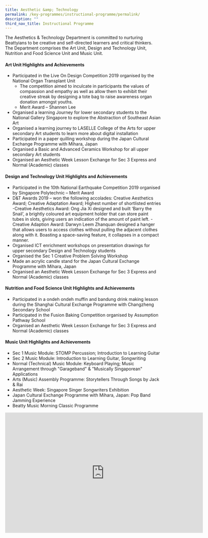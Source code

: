```yaml
---
title: Aesthetic &amp; Technology
permalink: /key-programmes/instructional-programme/permalink/
description: ""
third_nav_title: Instructional Programme
---
```

The Aesthetics &amp; Technology Department is committed to nurturing Beattyians to be creative and self-directed learners and critical thinkers. The Department comprises the Art Unit, Design and Technology Unit, Nutrition and Food Science Unit and Music Unit.

#### **Art Unit Highlights and Achievements**
- Participated in the Live On Design Competition 2019 organised by the National Organ Transplant Unit
	- The competition aimed to inculcate in participants the values of compassion and empathy as well as allow them to exhibit their creative streak by designing a tote bag to raise awareness organ donation amongst youths.
	-	Merit Award – Shannen Lee
-	Organised a learning Journey for lower secondary students to the National Gallery Singapore to explore the Abstraction of Southeast Asian Art
-	Organised a learning journey to LASELLE College of the Arts for upper secondary Art students to learn more about digital installation
-	Participated in a paper quilling workshop during the Japan Cultural Exchange Programme with Mihara, Japan
-	Organised a Basic and Advanced Ceramics Workshop for all upper secondary Art students
-	Organised an Aesthetic Week Lesson Exchange for Sec 3 Express and Normal (Academic) classes

#### **Design and Technology Unit Highlights and Achievements**
-	Participated in the 10th National Earthquake Competition 2019 organised by Singapore Polytechnic – Merit Award
-	D&amp;T Awards 2019 – won the following accolades: Creative Aesthetics Award; Creative Adaptation Award; Highest number of shortlisted entries
		-Creative Aesthetics Award: Ong Jia Xi designed and built ‘Barry the Snail’, a brightly coloured art equipment holder that can store paint tubes in slots, giving users an indication of the amount of paint left.
		- Creative Adaption Award: Darwyn Leem Zhanquan designed a hanger that allows users to access clothes without pulling the adjacent clothes along with it. Boasting a space-saving feature, it collapses in a compact manner.
-	Organised ICT enrichment workshops on presentation drawings for upper secondary Design and Technology students
-	Organised the Sec 1 Creative Problem Solving Workshop
-	Made an acrylic candle stand for the Japan Cultural Exchange Programme with Mihara, Japan
-	Organised an Aesthetic Week Lesson Exchange for Sec 3 Express and Normal (Academic) classes

#### **Nutrition and Food Science Unit Highlights and Achievements**
-	Participated in a ondeh ondeh muffin and bandung drink making lesson during the Shanghai Cultural Exchange Programme with Changzheng Secondary School
-	Participated in the Fusion Baking Competition organised by Assumption Pathway School
-	Organised an Aesthetic Week Lesson Exchange for Sec 3 Express and Normal (Academic) classes

#### **Music Unit Highlights and Achievements**
-	Sec 1 Music Module: STOMP Percussion; Introduction to Learning Guitar
-	Sec 2 Music Module: Introduction to Learning Guitar, Songwriting
-	Normal (Technical) Music Module: Keyboard Playing; Music Arrangement through "Garageband" &amp; "Musically Singaporean" Applications
-	Arts (Music) Assembly Programme: Storytellers Through Songs by Jack &amp; Rai
-	Aesthetic Week: Singapore Singer Songwriters Exhibition
-	Japan Cultural Exchange Programme with Mihara, Japan: Pop Band Jamming Experience 
-	Beatty Music Morning Classic Programme

<iframe src="https://docs.google.com/presentation/d/e/2PACX-1vS2WRh9i4qauxWOefTqbeMIiBziZq_VMuSOgKZvl_KhOK0KtFLDT5M_nQIoRWLOwGufUEMnaHpIeRVI/embed?start=true&amp;loop=true&amp;delayms=3000" frameborder="0" width="640" height="389" allowfullscreen="true"></iframe>